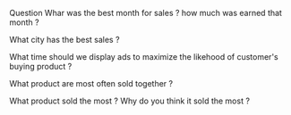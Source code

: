 Question
Whar was the best month for sales ? 
how much was earned that month ? 

What city has the best sales ? 

What time should we display ads to maximize the likehood of customer's buying product ?

What product are most often sold together ? 

What product sold the most ? 
Why do you think it sold the most ? 
